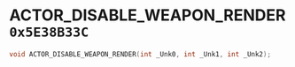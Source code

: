# ACTOR_DISABLE_WEAPON_RENDER `0x5E38B33C`

```cpp
void ACTOR_DISABLE_WEAPON_RENDER(int _Unk0, int _Unk1, int _Unk2);
```